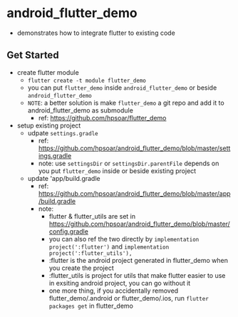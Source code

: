 # android_flutter_demo
- demonstrates how to integrate flutter to existing code

## Get Started
- create flutter module
  - `flutter create -t module flutter_demo`
  - you can put `flutter_demo` inside `android_flutter_demo` or beside `android_flutter_demo`
  - `NOTE`: a better solution is make `flutter_demo` a git repo and add it to android_flutter_demo as submodule
    - ref: https://github.com/hpsoar/flutter_demo
- setup existing project
  - udpate `settings.gradle`
    - ref: https://github.com/hpsoar/android_flutter_demo/blob/master/settings.gradle
    - note: use `settingsDir` or `settingsDir.parentFile` depends on you put `flutter_demo` inside or beside existing project
  - update 'app/build.gradle
    - ref: https://github.com/hpsoar/android_flutter_demo/blob/master/app/build.gradle
    - note: 
      - flutter & flutter_utils are set in https://github.com/hpsoar/android_flutter_demo/blob/master/config.gradle
      - you can also ref the two directly by `implementation project(':flutter')` and `implementation project(':flutter_utils'),`
      - :flutter is the android project generated in flutter_demo when you create the project
      - :flutter_utils is project for utils that make flutter easier to use in exsiting android project, you can go without it
      - one more thing, if you accidentally removed flutter_demo/.android or flutter_demo/.ios, run `flutter packages get` in flutter_demo
